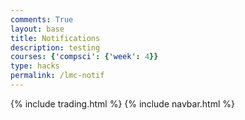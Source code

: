 ```yaml
---
comments: True
layout: base
title: Notifications
description: testing
courses: {'compsci': {'week': 4}}
type: hacks
permalink: /lmc-notif
---
```


{% include trading.html %}
{% include navbar.html %}
